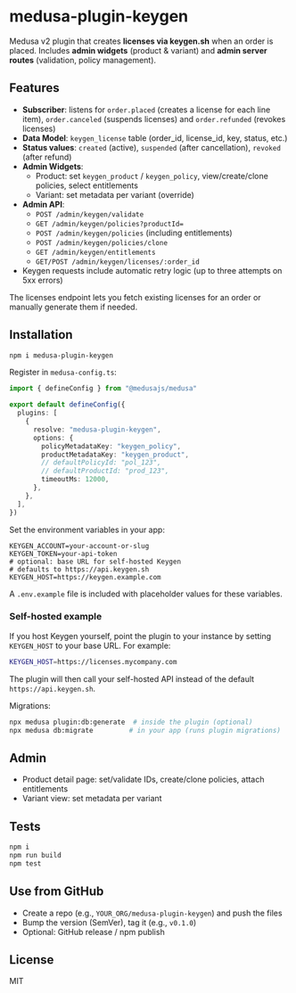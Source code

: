 
# medusa-plugin-keygen

Medusa v2 plugin that creates **licenses via keygen.sh** when an order is placed.
Includes **admin widgets** (product & variant) and **admin server routes** (validation, policy management).

## Features
- **Subscriber**: listens for `order.placed` (creates a license for each line item),
  `order.canceled` (suspends licenses) and `order.refunded` (revokes licenses)
- **Data Model**: `keygen_license` table (order_id, license_id, key, status, etc.)
- **Status values**: `created` (active), `suspended` (after cancellation),
  `revoked` (after refund)
- **Admin Widgets**:
  - Product: set `keygen_product` / `keygen_policy`, view/create/clone policies, select entitlements
  - Variant: set metadata per variant (override)
- **Admin API**:
  - `POST /admin/keygen/validate`
  - `GET /admin/keygen/policies?productId=`
  - `POST /admin/keygen/policies` (including entitlements)
  - `POST /admin/keygen/policies/clone`
  - `GET /admin/keygen/entitlements`
  - `GET/POST /admin/keygen/licenses/:order_id`
- Keygen requests include automatic retry logic (up to three attempts on 5xx errors)

The licenses endpoint lets you fetch existing licenses for an order or manually
generate them if needed.

## Installation
```bash
npm i medusa-plugin-keygen
```

Register in `medusa-config.ts`:
```ts
import { defineConfig } from "@medusajs/medusa"

export default defineConfig({
  plugins: [
    {
      resolve: "medusa-plugin-keygen",
      options: {
        policyMetadataKey: "keygen_policy",
        productMetadataKey: "keygen_product",
        // defaultPolicyId: "pol_123",
        // defaultProductId: "prod_123",
        timeoutMs: 12000,
      },
    },
  ],
})
```

Set the environment variables in your app:
```
KEYGEN_ACCOUNT=your-account-or-slug
KEYGEN_TOKEN=your-api-token
# optional: base URL for self-hosted Keygen
# defaults to https://api.keygen.sh
KEYGEN_HOST=https://keygen.example.com
```


A `.env.example` file is included with placeholder values for these variables.

### Self-hosted example

If you host Keygen yourself, point the plugin to your instance by setting
`KEYGEN_HOST` to your base URL. For example:

```bash
KEYGEN_HOST=https://licenses.mycompany.com
```

The plugin will then call your self-hosted API instead of the default
`https://api.keygen.sh`.

Migrations:
```bash
npx medusa plugin:db:generate  # inside the plugin (optional)
npx medusa db:migrate         # in your app (runs plugin migrations)
```

## Admin
- Product detail page: set/validate IDs, create/clone policies, attach entitlements
- Variant view: set metadata per variant

## Tests
```bash
npm i
npm run build
npm test
```

## Use from GitHub
- Create a repo (e.g., `YOUR_ORG/medusa-plugin-keygen`) and push the files
- Bump the version (SemVer), tag it (e.g., `v0.1.0`)
- Optional: GitHub release / npm publish

## License
MIT
